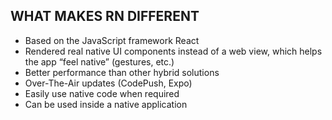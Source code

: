 ## WHAT MAKES RN DIFFERENT
* Based on the JavaScript framework React
* Rendered real native UI components instead of a web view, which helps the app “feel native” (gestures, etc.)
* Better performance than other hybrid solutions
* Over-The-Air updates (CodePush, Expo)
* Easily use native code when required
* Can be used inside a native application

